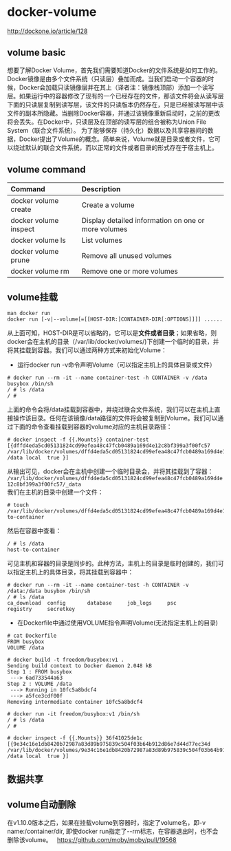 # docker-volume
http://dockone.io/article/128
## volume basic
想要了解Docker Volume，首先我们需要知道Docker的文件系统是如何工作的。  
Docker镜像是由多个文件系统（只读层）叠加而成。当我们启动一个容器的时候，Docker会加载只读镜像层并在其上（译者注：镜像栈顶部）添加一个读写层。如果运行中的容器修改了现有的一个已经存在的文件，那该文件将会从读写层下面的只读层复制到读写层，该文件的只读版本仍然存在，只是已经被读写层中该文件的副本所隐藏。当删除Docker容器，并通过该镜像重新启动时，之前的更改将会丢失。在Docker中，只读层及在顶部的读写层的组合被称为Union File System（联合文件系统）。 
为了能够保存（持久化）数据以及共享容器间的数据，Docker提出了Volume的概念。简单来说，Volume就是目录或者文件，它可以绕过默认的联合文件系统，而以正常的文件或者目录的形式存在于宿主机上。
## volume command
|Command|Description|
|:-------|:----------|
|docker volume create|Create a volume |
|docker volume inspect|Display detailed information on one or more volumes|
|docker volume ls|List volumes|
|docker volume prune|Remove all unused volumes|
|docker volume rm|Remove one or more volumes|
## volume挂载
```
man docker run
docker run [-v|--volume[=[[HOST-DIR:]CONTAINER-DIR[:OPTIONS]]]] ......
```
从上面可知，HOST-DIR是可以省略的，它可以是**文件或者目录**；如果省略，则docker会在主机的目录（/var/lib/docker/volumes/)下创建一个临时的目录，并将其挂载到容器。我们可以通过两种方式来初始化Volume：
- 运行docker run -v命令声明Volume（可以指定主机上的具体目录或文件）
```
# docker run --rm -it --name container-test -h CONTAINER -v /data busybox /bin/sh
/ # ls /data
/ #
```
上面的命令会将/data挂载到容器中，并绕过联合文件系统，我们可以在主机上直接操作该目录。任何在该镜像/data路径的文件将会被复制到Volume。我们可以通过下面的命令查看挂载到容器的volume对应的主机目录路径：
```
# docker inspect -f {{.Mounts}} container-test
[{dffd4eda5cd05131824cd99efea48c47fcb0489a169d4e12c8bf399a3f00fc57 /var/lib/docker/volumes/dffd4eda5cd05131824cd99efea48c47fcb0489a169d4e12c8bf399a3f00fc57/_data /data local  true }]
```
从输出可见，docker会在主机中创建一个临时目录会，并将其挂载到了容器：  
`/var/lib/docker/volumes/dffd4eda5cd05131824cd99efea48c47fcb0489a169d4e12c8bf399a3f00fc57/_data`  
我们在主机的目录中创建一个文件：  
```
# touch /var/lib/docker/volumes/dffd4eda5cd05131824cd99efea48c47fcb0489a169d4e12c8bf399a3f00fc57/_data/host-to-container
```
然后在容器中查看：
```
/ # ls /data
host-to-container
```
可见主机和容器的目录是同步的。此种方法，主机上的目录是临时创建的，我们可以指定主机上的具体目录，将其挂载到容器中：
```
# docker run --rm -it --name container-test -h CONTAINER -v /data:/data busybox /bin/sh
/ # ls /data
ca_download  config       database     job_logs     psc          registry     secretkey
```
- 在Dockerfile中通过使用VOLUME指令声明Volume(无法指定主机上的目录)
```
# cat Dockerfile
FROM busybox
VOLUME /data

# docker build -t freedom/busybox:v1 .
Sending build context to Docker daemon 2.048 kB
Step 1 : FROM busybox
 ---> 6ad733544a63
Step 2 : VOLUME /data
 ---> Running in 10fc5a8bdcf4
 ---> a5fce3cdf00f
Removing intermediate container 10fc5a8bdcf4

# docker run -it freedom/busybox:v1 /bin/sh
/ # ls /data
/ # 

# docker inspect -f {{.Mounts}} 36f41025de1c
[{9e34c16e1db8420b72987a83d89b975839c504f03b64b912d86e7d44d77ec34d /var/lib/docker/volumes/9e34c16e1db8420b72987a83d89b975839c504f03b64b912d86e7d44d77ec34d/_data /data local  true }]
```
## 数据共享


## volume自动删除
在v1.10.0版本之后，如果在挂载volume到容器时，指定了volume名，即-v name:/container/dir, 即使docker run指定了--rm标志，在容器退出时，也不会删除该volume。  
https://github.com/moby/moby/pull/19568
